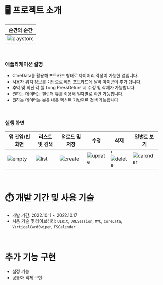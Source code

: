 
# 🖥 프로젝트 소개
| <center>순간의 순간</center> |
| --------------------------------------------------------- |
| ![playstore](https://user-images.githubusercontent.com/95316662/196094021-f92fdb57-a51f-47c4-9584-b26d1e82d63e.png)| 
<br>

### **애플리케이션 설명**
- CoreData를 활용해 포토카드 형태로 다이어리 작성이 가능한 앱입니다.
- 사용자 위치 정보를 기반으로 메인 포토카드에 날씨 아이콘이 추가 됩니다.
- 추억 및 최신 각 셀 Long PressGeture 시 수정 및 삭제가 가능합니다.
- 원하는 데이터는 캘린더 뷰를 이용해 일자별로 확인 가능합니다.
- 원하는 데이터는 본문 내용 텍스트 기반으로 검색 가능합니다.
<br>

### 실행 화면
| <center> 앱 진입/빈 화면 </center> | <center> 리스트 및 검색 </center> | <center> 업로드 및 저장 </center> | <center> 수정 </center> | <center> 삭제 </center> |  <center> 일별로 보기 </center> |
| ----------------------------------- | ---------------------------------| ------------------------------ | ------------------------------- | ------------------------------- | ------------------------------- |
|![empty](https://user-images.githubusercontent.com/95316662/196095658-59e48615-b920-4ebf-84f8-699592ba6ce5.gif)|![list](https://user-images.githubusercontent.com/95316662/196097801-bd3bdc7a-4b6f-4ad8-8e3a-7a4732ec7879.gif)|![create](https://user-images.githubusercontent.com/95316662/196095646-8954e593-fe59-41d8-a269-e927043009d4.gif)|![update](https://user-images.githubusercontent.com/95316662/196095642-15da0ab9-d3ba-41f8-8c03-be027b6120c2.gif)|!![delete](https://user-images.githubusercontent.com/95316662/196097242-1867e805-d8f5-41c9-b264-271225e6efd4.gif)|![calendar](https://user-images.githubusercontent.com/95316662/196095650-89ee1dd9-233f-40f4-90f8-08578c426813.gif)|




<br>


# ⏱️ 개발 기간 및 사용 기술
- 개발 기간: 2022.10.11 ~ 2022.10.17
- 사용 기술 및 라이브러리:  `UIKit`, `URLSession`, `MVC`, `CoreData`, `VerticalCardSwiper`, `FSCalendar`
<br>

# 추가 기능 구현 
- 설정 기능 
- 공통화 객체 구현
<br>

